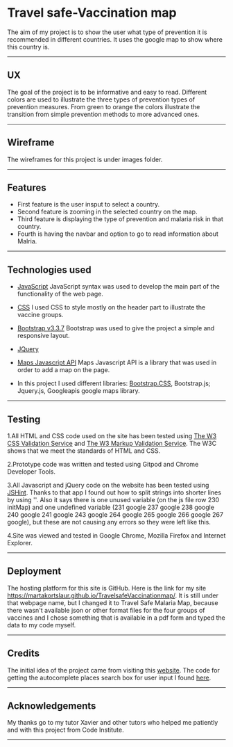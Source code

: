 # Travel safe-Vaccination map

The aim of my project is to show the user what type of prevention it is recommended in different countries.
 It uses the google map to show where this country is.

----
## UX

The goal of the project is to be informative and easy to read.
Different colors are used to illustrate the three types of prevention types of prevention measures. From green to orange the colors illustrate
the transition from simple prevention methods to more advanced ones.
 
----
## Wireframe

The wireframes for this project is under images folder.

----
## Features

* First feature is the user insput to select a country.
* Second feature is zooming in the selected country on the map.
* Third feature is displaying the type of prevention and malaria risk in that country.
* Fourth is having the navbar and option to go to read information about Malria.

----
## Technologies used

* [JavaScript](https://maxcdn.bootstrapcdn.com/bootstrap/3.3.7/js/bootstrap.min.js)
JavaScript  syntax was used to develop the main part of the functionality of the web page.

* [CSS](https://www.w3schools.com/css/css_intro.asp)
I used CSS to style mostly on the header part to illustrate the vaccine groups.

* [Bootstrap v3.3.7](https://getbootstrap.com/docs/3.3/getting-started/#download) 
Bootstrap was used to give the project a simple and responsive layout.

* [JQuery](https://cdnjs.com/libraries/jquery/)

* [Maps Javascript API](https://developers.google.com/maps/documentation/javascript/tutorial)
Maps Javascript API is a library that was used in order to add a map on the page.

* In this project I used different libraries: 
 [Bootstrap.CSS](https://getbootstrap.com),
 Bootstrap.js;
 Jquery.js,
 Googleapis google maps library.

----
## Testing

1.All HTML and CSS code used on the site has been tested using
[The W3 CSS Validation Service](https://jigsaw.w3.org/css-validator/) and
[The W3 Markup Validation Service](https://validator.w3.org/).
The W3C shows that we meet the standards of HTML and CSS. 

2.Prototype code was written and tested using Gitpod and Chrome Developer Tools.

3.All Javascript and jQuery code on the website has been tested using [JSHint](https://jshint.com/).
Thanks to that app I found out how to split strings into shorter lines by using '\'. Also it says there is one unused
variable (on the js file row 230 initMap) and one undefined variable (231	google
237	google
238	google
240	google
241	google
243	google
264	google
265	google
266	google
267	google), but these are not causing any errors so they were left like this.

4.Site was viewed and tested in Google Chrome, Mozilla Firefox and Internet Explorer.

----
## Deployment
 
The hosting platform for this site is GitHub. Here is the link for my site https://martakortslaur.github.io/TravelsafeVaccinationmap/. It is still under that
webpage name, but I changed it to Travel Safe Malaria Map, because there wasn't available json or other format files for the four groups of vaccines
and I chose something that is available in a pdf form and typed the data to my code myself.

----
## Credits

The initial idea of the project came from visiting this
[website](https://www.vaktsineeri.ee/reisivaktsineerimine-ja-profulaktika).
The code for getting the autocomplete places search box for user input I found
[here](https://www.semicolonworld.com/tutorial/autocomplete-places-search-box-google-maps-javascript-api).

----
## Acknowledgements

My thanks go to my tutor Xavier and other tutors who helped me patiently and with this project from Code Institute.


----